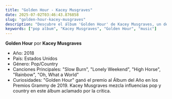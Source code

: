 ```yaml
---
title: "Golden Hour - Kacey Musgraves"
date: 2025-07-02T03:46:43.876858
slug: "golden-hour-kacey-musgraves"
description: "Descubre el álbum 'Golden Hour' de Kacey Musgraves, un destacado de la música pop."
keywords: ["pop album", "Kacey Musgraves", "Golden Hour", "music"]
---
```


**Golden Hour** por **Kacey Musgraves**
- Año: 2018
- País: Estados Unidos
- Género: Pop/Country
- Canciones Principales: "Slow Burn", "Lonely Weekend", "High Horse", "Rainbow", "Oh, What a World"
- Curiosidades: "Golden Hour" ganó el premio al Álbum del Año en los Premios Grammy de 2019. Kacey Musgraves mezcla influencias pop y country en este álbum aclamado por la crítica.